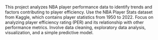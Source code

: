 This project analyzes NBA player performance data to identify trends and factors contributing to player efficiency.
Use the NBA Player Stats dataset from Kaggle, which contains player statistics from 1950 to 2022.
Focus on analyzing player efficiency rating (PER) and its relationship with other performance metrics. 
Involve data cleaning, exploratory data analysis, visualization, and a simple predictive model.
